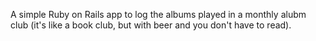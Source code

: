A simple Ruby on Rails app to log the albums played in a monthly alubm club (it's like a book club, but with beer and you don't have to read).

